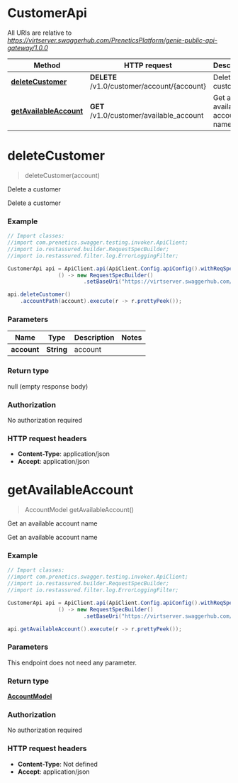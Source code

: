# CustomerApi

All URIs are relative to *https://virtserver.swaggerhub.com/PreneticsPlatform/genie-public-api-gateway/1.0.0*

Method | HTTP request | Description
------------- | ------------- | -------------
[**deleteCustomer**](CustomerApi.md#deleteCustomer) | **DELETE** /v1.0/customer/account/{account} | Delete a customer
[**getAvailableAccount**](CustomerApi.md#getAvailableAccount) | **GET** /v1.0/customer/available_account | Get an available account name


<a name="deleteCustomer"></a>
# **deleteCustomer**
> deleteCustomer(account)

Delete a customer

Delete a customer

### Example
```java
// Import classes:
//import com.prenetics.swagger.testing.invoker.ApiClient;
//import io.restassured.builder.RequestSpecBuilder;
//import io.restassured.filter.log.ErrorLoggingFilter;

CustomerApi api = ApiClient.api(ApiClient.Config.apiConfig().withReqSpecSupplier(
                () -> new RequestSpecBuilder()
                        .setBaseUri("https://virtserver.swaggerhub.com/PreneticsPlatform/genie-public-api-gateway/1.0.0"))).customer();

api.deleteCustomer()
    .accountPath(account).execute(r -> r.prettyPeek());
```

### Parameters

Name | Type | Description  | Notes
------------- | ------------- | ------------- | -------------
 **account** | **String**| account |

### Return type

null (empty response body)

### Authorization

No authorization required

### HTTP request headers

 - **Content-Type**: application/json
 - **Accept**: application/json

<a name="getAvailableAccount"></a>
# **getAvailableAccount**
> AccountModel getAvailableAccount()

Get an available account name

Get an available account name

### Example
```java
// Import classes:
//import com.prenetics.swagger.testing.invoker.ApiClient;
//import io.restassured.builder.RequestSpecBuilder;
//import io.restassured.filter.log.ErrorLoggingFilter;

CustomerApi api = ApiClient.api(ApiClient.Config.apiConfig().withReqSpecSupplier(
                () -> new RequestSpecBuilder()
                        .setBaseUri("https://virtserver.swaggerhub.com/PreneticsPlatform/genie-public-api-gateway/1.0.0"))).customer();

api.getAvailableAccount().execute(r -> r.prettyPeek());
```

### Parameters
This endpoint does not need any parameter.

### Return type

[**AccountModel**](AccountModel.md)

### Authorization

No authorization required

### HTTP request headers

 - **Content-Type**: Not defined
 - **Accept**: application/json

